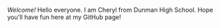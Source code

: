 *Welcome!*
Hello everyone. I am Cheryl from Dunman High School. Hope you'll have fun here at my GitHub page!

